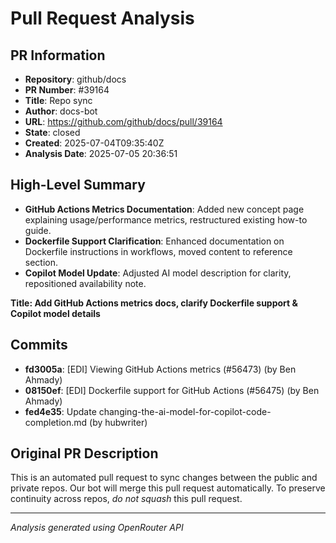 # Pull Request Analysis

## PR Information
- **Repository**: github/docs
- **PR Number**: #39164
- **Title**: Repo sync
- **Author**: docs-bot
- **URL**: https://github.com/github/docs/pull/39164
- **State**: closed
- **Created**: 2025-07-04T09:35:40Z
- **Analysis Date**: 2025-07-05 20:36:51

## High-Level Summary

- **GitHub Actions Metrics Documentation**: Added new concept page explaining usage/performance metrics, restructured existing how-to guide.
- **Dockerfile Support Clarification**: Enhanced documentation on Dockerfile instructions in workflows, moved content to reference section.
- **Copilot Model Update**: Adjusted AI model description for clarity, repositioned availability note.

**Title: Add GitHub Actions metrics docs, clarify Dockerfile support & Copilot model details**

## Commits

- **fd3005a**: [EDI] Viewing GitHub Actions metrics (#56473) (by Ben Ahmady)
- **08150ef**: [EDI] Dockerfile support for GitHub Actions (#56475) (by Ben Ahmady)
- **fed4e35**: Update changing-the-ai-model-for-copilot-code-completion.md (by hubwriter)


## Original PR Description


This is an automated pull request to sync changes between the public and private repos.
Our bot will merge this pull request automatically.
To preserve continuity across repos, _do not squash_ this pull request.


---
*Analysis generated using OpenRouter API*
